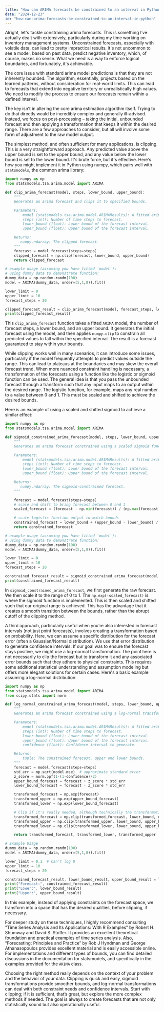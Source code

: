 ```yaml
---
title: "How can ARIMA forecasts be constrained to an interval in Python?"
date: "2024-12-23"
id: "how-can-arima-forecasts-be-constrained-to-an-interval-in-python"
---
```


Alright, let's tackle constraining arima forecasts. This is something I’ve actually dealt with extensively, particularly during my time working on inventory management systems. Unconstrained forecasts, especially with volatile data, can lead to pretty impractical results. It's not uncommon to see a model, based on past data, predict negative inventory, which, of course, makes no sense. What we need is a way to enforce logical boundaries, and fortunately, it's achievable.

The core issue with standard arima model predictions is that they are not inherently bounded. The algorithm, essentially, projects based on the learned patterns, without consideration for real-world limits. This can lead to forecasts that extend into negative territory or unrealistically high values. We need to modify the process to ensure our forecasts remain within a defined interval.

The key isn’t in altering the core arima estimation algorithm itself. Trying to do that directly would be incredibly complex and generally ill-advised. Instead, we focus on post-processing – taking the initial, unbounded forecast and then applying a transformation that keeps it within the desired range. There are a few approaches to consider, but all will involve some form of adjustment to the raw model output.

The simplest method, and often sufficient for many applications, is clipping. This is a very straightforward approach. Any predicted value above the upper bound is set to the upper bound, and any value below the lower bound is set to the lower bound. It's brute force, but it's effective. Here's how you might implement it in Python using numpy, which pairs well with `statsmodels`, the common arima library:

```python
import numpy as np
from statsmodels.tsa.arima.model import ARIMA

def clip_arima_forecast(model, steps, lower_bound, upper_bound):
    """
    Generates an arima forecast and clips it to specified bounds.

    Parameters:
        model (statsmodels.tsa.arima.model.ARIMAResults): A fitted arima model.
        steps (int): Number of time steps to forecast.
        lower_bound (float): Lower bound of the forecast interval.
        upper_bound (float): Upper bound of the forecast interval.

    Returns:
       numpy.ndarray: The clipped forecast.
    """
    forecast = model.forecast(steps=steps)
    clipped_forecast = np.clip(forecast, lower_bound, upper_bound)
    return clipped_forecast

# example usage (assuming you have fitted 'model'):
# using dummy data to demonstrate function:
dummy_data = np.random.randn(100)
model = ARIMA(dummy_data, order=(5,1,0)).fit()

lower_limit = 0
upper_limit = 10
forecast_steps = 20

clipped_forecast_result = clip_arima_forecast(model, forecast_steps, lower_limit, upper_limit)
print(clipped_forecast_result)
```

This `clip_arima_forecast` function takes a fitted `ARIMA` model, the number of forecast steps, a lower bound, and an upper bound. It generates the initial forecast using the model, and then applies `numpy.clip` to constrain all predicted values to fall within the specified interval. The result is a forecast guaranteed to stay within your bounds.

While clipping works well in many scenarios, it can introduce some issues, particularly if the model frequently attempts to predict values outside the range. This can lead to plateaus at the boundaries and may skew the overall forecast trend. When more nuanced constraint handling is necessary, a transformation of the forecasts using a function like the logistic or sigmoid function can be used. The general idea is that you pass the unbounded forecast through a transform such that any input maps to an output within the desired range. The logistic function, for example, maps any real number to a value between 0 and 1. This must be scaled and shifted to achieve the desired bounds.

Here is an example of using a scaled and shifted sigmoid to achieve a similar effect:

```python
import numpy as np
from statsmodels.tsa.arima.model import ARIMA

def sigmoid_constrained_arima_forecast(model, steps, lower_bound, upper_bound):
    """
    Generates an arima forecast constrained using a scaled sigmoid function.

    Parameters:
        model (statsmodels.tsa.arima.model.ARIMAResults): A fitted arima model.
        steps (int): Number of time steps to forecast.
        lower_bound (float): Lower bound of the forecast interval.
        upper_bound (float): Upper bound of the forecast interval.

    Returns:
       numpy.ndarray: The sigmoid-constrained forecast.
    """

    forecast = model.forecast(steps=steps)
    # scale and shift to bring forecast between 0 and 1
    scaled_forecast = (forecast - np.min(forecast)) / (np.max(forecast) - np.min(forecast))

    # scale logistic function output to match bounds
    constrained_forecast = lower_bound + (upper_bound - lower_bound) / (1 + np.exp(-scaled_forecast))
    return constrained_forecast

# example usage (assuming you have fitted 'model'):
# using dummy data to demonstrate function:
dummy_data = np.random.randn(100)
model = ARIMA(dummy_data, order=(5,1,0)).fit()

lower_limit = 0
upper_limit = 10
forecast_steps = 20

constrained_forecast_result = sigmoid_constrained_arima_forecast(model, forecast_steps, lower_limit, upper_limit)
print(constrained_forecast_result)

```

In `sigmoid_constrained_arima_forecast`, we first generate the raw forecast. We then scale it to the range of 0 to 1. The `np.exp(-scaled_forecast)` is where the sigmoid function is implemented. This is then scaled and shifted such that our original range is achieved. This has the advantage that it creates a smooth transition between the bounds, rather than the abrupt cutoff of the clipping method.

A third approach, particularly useful when you're also interested in forecast intervals (not just point forecasts), involves creating a transformation based on probability. Here, we can assume a specific distribution for the forecast error (often a Gaussian/Normal distribution). We use that error distribution to generate confidence intervals. If our goal was to ensure the forecast stays positive, we might use a log-normal transformation. The point here is not necessarily to clip the forecast but to transform it and any associated error bounds such that they adhere to physical constraints. This requires some additional statistical understanding and assumption modeling but offers more elegant solutions for certain cases. Here's a basic example assuming a log-normal distribution:

```python
import numpy as np
from statsmodels.tsa.arima.model import ARIMA
from scipy.stats import norm

def log_normal_constrained_arima_forecast(model, steps, lower_bound, upper_bound, confidence=0.95):
    """
    Generates an arima forecast constrained using a log-normal transformation.

    Parameters:
        model (statsmodels.tsa.arima.model.ARIMAResults): A fitted arima model.
        steps (int): Number of time steps to forecast.
        lower_bound (float): Lower bound of the forecast interval.
        upper_bound (float): Upper bound of the forecast interval.
        confidence (float): Confidence interval to generate.

    Returns:
        tuple: The constrained forecast, upper and lower bounds.
    """
    forecast = model.forecast(steps=steps)
    std_err = np.sqrt(model.mse)  # approximate standard error
    z_score = norm.ppf(1-(1-confidence)/2)
    upper_bound_forecast = forecast + z_score * std_err
    lower_bound_forecast = forecast - z_score * std_err

    transformed_forecast = np.exp(forecast)
    transformed_upper = np.exp(upper_bound_forecast)
    transformed_lower = np.exp(lower_bound_forecast)

    # Clip if it's really needed, although technically the transformation would prevent negative values here
    transformed_forecast = np.clip(transformed_forecast, lower_bound, upper_bound)
    transformed_upper = np.clip(transformed_upper, lower_bound, upper_bound)
    transformed_lower = np.clip(transformed_lower, lower_bound, upper_bound)

    return transformed_forecast, transformed_lower, transformed_upper

# Example Usage
dummy_data = np.random.randn(100)
model = ARIMA(dummy_data, order=(5,1,0)).fit()

lower_limit = 0.1  # Can't log 0
upper_limit = 10
forecast_steps = 20

constrained_forecast_result, lower_bound_result, upper_bound_result = log_normal_constrained_arima_forecast(model, forecast_steps, lower_limit, upper_limit)
print("Forecast:", constrained_forecast_result)
print("Lower:", lower_bound_result)
print("Upper:", upper_bound_result)

```
In this example, instead of applying constraints on the forecast space, we transform into a space that has the desired qualities, before clipping, if necessary.

For deeper study on these techniques, I highly recommend consulting "Time Series Analysis and Its Applications: With R Examples" by Robert H. Shumway and David S. Stoffer. It provides an excellent theoretical foundation and practical examples of time series analysis. Also, “Forecasting: Principles and Practice” by Rob J Hyndman and George Athanasopoulos provides excellent material and is easily accessible online. For implementations and different types of bounds, you can find detailed discussions in the documentation for statsmodels, and specifically in the examples provided for the `ARIMA` class.

Choosing the right method really depends on the context of your problem and the behavior of your data. Clipping is quick and easy, sigmoid transformations provide smoother bounds, and log-normal transformations can deal with both constraint needs and confidence intervals. Start with clipping; if it is sufficient, that’s great, but explore the more complex methods if needed. The goal is always to create forecasts that are not only statistically sound but also operationally useful.
